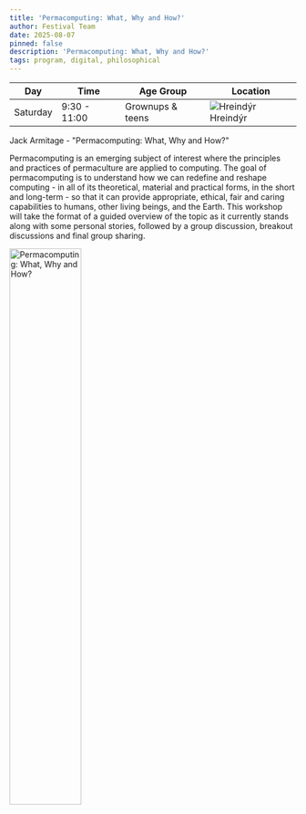 ```yaml
---
title: 'Permacomputing: What, Why and How?'
author: Festival Team
date: 2025-08-07
pinned: false
description: 'Permacomputing: What, Why and How?'
tags: program, digital, philosophical
---
```


<script>
    import Image from  '$lib/Image.svelte'
</script>

| Day | Time | Age Group | Location |
|---------|-------|--------|---|
| Saturday | 9:30 - 11:00 | Grownups & teens | ![Hreindýr](img/kort/dyr_600px/hreindyr.png) Hreindýr |

Jack Armitage - "Permacomputing: What, Why and How?"

Permacomputing is an emerging subject of interest where the principles and practices of permaculture are applied to computing. The goal of permacomputing is to understand how we can redefine and reshape computing - in all of its theoretical, material and practical forms, in the short and long-term - so that it can provide appropriate, ethical, fair and caring capabilities to humans, other living beings, and the Earth. This workshop will take the format of a guided overview of the topic as it currently stands along with some personal stories, followed by a group discussion, breakout discussions and final group sharing.

<Image 
  src='program/digital-philosophical/11-permacomputing.png'
  caption='Permacomputing: What, Why and How?'
  alt='Permacomputing: What, Why and How?'
  width='50%'/> 